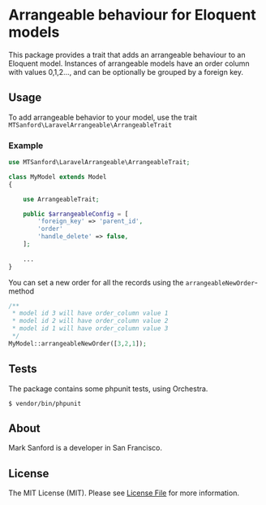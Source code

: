 # Arrangeable behaviour for Eloquent models

This package provides a trait that adds an arrangeable behaviour to an Eloquent model.  Instances of arrangeable models have an order column with values 0,1,2..., and can be optionally be grouped by a foreign key.

## Usage

To add arrangeable behavior to your model, use the trait ```MTSanford\LaravelArrangeable\ArrangeableTrait```

### Example

```php
use MTSanford\LaravelArrangeable\ArrangeableTrait;

class MyModel extends Model
{

    use ArrangeableTrait;

    public $arrangeableConfig = [
        'foreign_key' => 'parent_id',
        'order'
        'handle_delete' => false,
    ];
    
    ...
}
```

You can set a new order for all the records using the `arrangeableNewOrder`-method

```php
/**
 * model id 3 will have order_column value 1
 * model id 2 will have order_column value 2
 * model id 1 will have order_column value 3
 */
MyModel::arrangeableNewOrder([3,2,1]);
```

## Tests

The package contains some phpunit tests, using Orchestra.

```
$ vendor/bin/phpunit
```

## About

Mark Sanford is a developer in San Francisco.

## License

The MIT License (MIT). Please see [License File](LICENSE.md) for more information.

